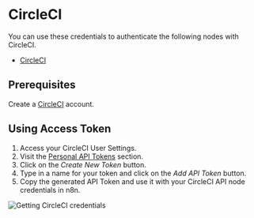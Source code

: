 # CircleCI

You can use these credentials to authenticate the following nodes with CircleCI.

- [CircleCI](/integrations/builtin/app-nodes/n8n-nodes-base.circleci/)


## Prerequisites

Create a [CircleCI](https://circleci.com/) account. 

## Using Access Token

1. Access your CircleCI User Settings.
2. Visit the [Personal API Tokens](https://app.circleci.com/settings/user/tokens) section.
3. Click on the *Create New Token* button.
4. Type in a name for your token and click on the *Add API Token* button.
5. Copy the generated API Token and use it with your CircleCI API node credentials in n8n.

![Getting CircleCI credentials](/_images/integrations/builtin/credentials/circleci/using-access-token.gif)
